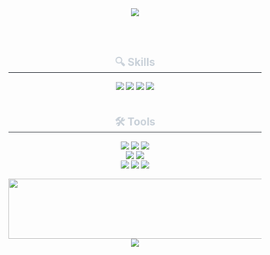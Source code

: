 <div align="center">
  <img src="https://capsule-render.vercel.app/api?type=waving&color=72A0C1&height=180&text=%20yeomyeoung&animation=&fontColor=e4d2d2&fontSize=70" />
</div>

<br><br>

<div align="center">
  <h2 style="border-bottom: 1px solid #21262d; color: #c9d1d9;"> 🔍 Skills </h2> 
  <div style="margin: 0 auto; text-align: center;">
    <img src="https://img.shields.io/badge/Java-%23ED8B00.svg?style=for-the-badge&logo=openjdk&logoColor=white">
    <img src="https://img.shields.io/badge/MySQL-4479A1?style=for-the-badge&logo=mysql&logoColor=white">
    <img src="https://img.shields.io/badge/Oracle-F80000?style=for-the-badge&logo=oracle&logoColor=white">
    <img src="https://img.shields.io/badge/Python-3776AB?style=for-the-badge&logo=python&logoColor=white">
  </div>
</div>


<br/>

<div align="center">
  <h2 style="border-bottom: 1px solid #21262d; color: #c9d1d9;"> 🛠️ Tools </h2> 
  <div style="margin: 0 auto; text-align: center;">
    <img src="https://img.shields.io/badge/Git-F05032?style=for-the-badge&logo=Git&logoColor=white">
    <img src="https://img.shields.io/badge/GitHub-181717?style=for-the-badge&logo=GitHub&logoColor=white">
    <img src="https://img.shields.io/badge/Notion-000000?style=for-the-badge&logo=Notion&logoColor=white">
    <br/>
    <img src="https://img.shields.io/badge/IntelliJ IDEA-000000?style=for-the-badge&logo=intellijidea&logoColor=white">
    <img src="https://img.shields.io/badge/VS Code-007ACC?style=for-the-badge&logo=visualstudiocode&logoColor=white">
    <br/>
    <img src="https://img.shields.io/badge/Eclipse IDE-2C2255?style=for-the-badge&logo=eclipseide&logoColor=white">
    <img src="https://img.shields.io/badge/DBeaver-372923?style=for-the-badge&logo=dbeaver&logoColor=white">
    <img src="https://img.shields.io/badge/MobaXterm-0078D7?style=for-the-badge&logo=windowsterminal&logoColor=white">
  </div>
</div>


<br/>

<a href="https://github.com/devxb/gitanimals">
  <img src="https://render.gitanimals.org/lines/{yeomyeoung}?pet-id=1" width="1000" height="120"/>
</a>


<div align="center">
  <img src="https://github-readme-stats.vercel.app/api/top-langs/?username=yeomyeoung&layout=compact&theme=default" />
</div>


